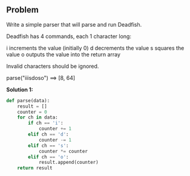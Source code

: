 ## Problem

Write a simple parser that will parse and run Deadfish.

Deadfish has 4 commands, each 1 character long:

i increments the value (initially 0)
d decrements the value
s squares the value
o outputs the value into the return array

Invalid characters should be ignored.

parse("iiisdoso") ==> [8, 64]

**Solution 1:**

```python
def parse(data):
    result = []
    counter = 0
    for ch in data:
        if ch == 'i':
            counter += 1
        elif ch == 'd':
            counter -= 1
        elif ch == 's':
            counter *= counter
        elif ch == 'o':
            result.append(counter)
    return result
```
